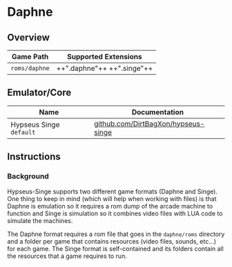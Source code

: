 # Daphne

## Overview

| Game Path | Supported Extensions |
| --- | --- |
| `roms/daphne` | ++".daphne"++ ++".singe"++ |

## Emulator/Core

| Name | Documentation |
| --- | --- |
| Hypseus Singe &nbsp; `default` | [github.com/DirtBagXon/hypseus-singe](https://github.com/DirtBagXon/hypseus-singe) |

## Instructions

### Background

Hypseus-Singe supports two different game formats (Daphne and Singe). One thing to keep in mind (which will help when working with files) is that Daphne is emulation so it requires a rom dump of the arcade machine to function and Singe is simulation so it combines video files with LUA code to simulate the machines.

The Daphne format requires a rom file that goes in the `daphne/roms` directory and a folder per game that contains resources (video files, sounds, etc...) for each game.  The Singe format is self-contained and its folders contain all the resources that a game requires to run.